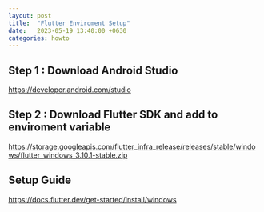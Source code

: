 ```yaml
---
layout: post
title:  "Flutter Enviroment Setup"
date:   2023-05-19 13:40:00 +0630
categories: howto
---
```


## Step 1 : Download Android Studio

https://developer.android.com/studio

## Step 2 : Download Flutter SDK and add to enviroment variable

https://storage.googleapis.com/flutter_infra_release/releases/stable/windows/flutter_windows_3.10.1-stable.zip


## Setup Guide
https://docs.flutter.dev/get-started/install/windows
